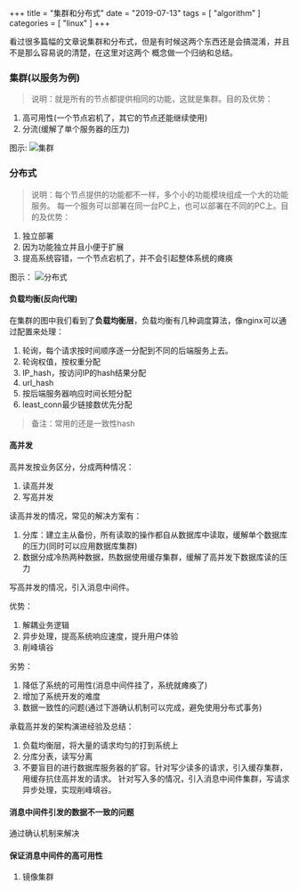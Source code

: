 +++
title = "集群和分布式"
date = "2019-07-13"
tags = [ "algorithm" ]
categories = [ "linux" ]
+++

看过很多篇幅的文章说集群和分布式，但是有时候这两个东西还是会搞混淆，并且不是那么容易说的清楚，在这里对这两个
概念做一个归纳和总结。
<!--more-->
### 集群(以服务为例)

>说明：就是所有的节点都提供相同的功能，这就是集群。目的及优势：

1. 高可用性(一个节点宕机了，其它的节点还能继续使用)
2. 分流(缓解了单个服务器的压力)

图示:
![集群](../../pictures/cluster.png '点我访问')

### 分布式

>说明：每个节点提供的功能都不一样，多个小的功能模块组成一个大的功能服务。
每一个服务可以部署在同一台PC上，也可以部署在不同的PC上。目的及优势：
1. 独立部署
2. 因为功能独立并且小便于扩展
3. 提高系统容错，一个节点宕机了，并不会引起整体系统的瘫痪

图示：
![分布式](../../pictures/distributed.png '点我访问')

#### 负载均衡(反向代理)
在集群的图中我们看到了**负载均衡层**，负载均衡有几种调度算法，像nginx可以通过配置来处理：

1. 轮询，每个请求按时间顺序逐一分配到不同的后端服务上去。
2. 轮询权值，按权重分配
3. IP_hash，按访问IP的hash结果分配
4. url_hash
5. 按后端服务器响应时间长短分配
6. least_conn最少链接数优先分配

>备注：常用的还是一致性hash

#### 高并发

高并发按业务区分，分成两种情况：

1. 读高并发
2. 写高并发

读高并发的情况，常见的解决方案有：

1. 分库：建立主从备份，所有读取的操作都自从数据库中读取，缓解单个数据库的压力(同时可以应用数据库集群)
2. 数据分成冷热两种数据，热数据使用缓存集群，缓解了高并发下数据库读的压力

写高并发的情况，引入消息中间件。

优势：

1. 解耦业务逻辑
2. 异步处理，提高系统响应速度，提升用户体验
3. 削峰填谷

劣势：

1. 降低了系统的可用性(消息中间件挂了，系统就瘫痪了)
2. 增加了系统开发的难度
3. 数据一致性的问题(通过下游确认机制可以完成，避免使用分布式事务)

承载高并发的架构演进经验及总结：

1. 负载均衡层，将大量的请求均匀的打到系统上
2. 分库分表，读写分离
3. 不要盲目的进行数据库服务器的扩容。针对写少读多的请求，引入缓存集群，用缓存抗住高并发的请求。
针对写入多的情况，引入消息中间件集群，写请求异步处理，实现削峰填谷。

#### 消息中间件引发的数据不一致的问题

通过确认机制来解决

#### 保证消息中间件的高可用性

1. 镜像集群
